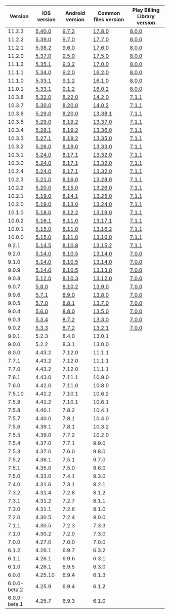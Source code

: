 | Version      | iOS version | Android version | Common files version | Play Billing Library version |
|--------------|-------------|-----------------|----------------------|------------------------------|
| 11.2.3 | [5.40.0](https://github.com/RevenueCat/purchases-ios/releases/tag/5.40.0) | [9.7.2](https://github.com/RevenueCat/purchases-android/releases/tag/9.7.2) | [17.8.0](https://github.com/RevenueCat/purchases-hybrid-common/releases/tag/17.8.0) | [8.0.0](https://developer.android.com/google/play/billing/release-notes) |
| 11.2.2 | [5.39.0](https://github.com/RevenueCat/purchases-ios/releases/tag/5.39.0) | [9.7.0](https://github.com/RevenueCat/purchases-android/releases/tag/9.7.0) | [17.7.0](https://github.com/RevenueCat/purchases-hybrid-common/releases/tag/17.7.0) | [8.0.0](https://developer.android.com/google/play/billing/release-notes) |
| 11.2.1 | [5.38.2](https://github.com/RevenueCat/purchases-ios/releases/tag/5.38.2) | [9.6.0](https://github.com/RevenueCat/purchases-android/releases/tag/9.6.0) | [17.6.0](https://github.com/RevenueCat/purchases-hybrid-common/releases/tag/17.6.0) | [8.0.0](https://developer.android.com/google/play/billing/release-notes) |
| 11.2.0 | [5.37.0](https://github.com/RevenueCat/purchases-ios/releases/tag/5.37.0) | [9.5.0](https://github.com/RevenueCat/purchases-android/releases/tag/9.5.0) | [17.5.0](https://github.com/RevenueCat/purchases-hybrid-common/releases/tag/17.5.0) | [8.0.0](https://developer.android.com/google/play/billing/release-notes) |
| 11.1.2 | [5.35.1](https://github.com/RevenueCat/purchases-ios/releases/tag/5.35.1) | [9.3.2](https://github.com/RevenueCat/purchases-android/releases/tag/9.3.2) | [17.0.0](https://github.com/RevenueCat/purchases-hybrid-common/releases/tag/17.0.0) | [8.0.0](https://developer.android.com/google/play/billing/release-notes) |
| 11.1.1 | [5.34.0](https://github.com/RevenueCat/purchases-ios/releases/tag/5.34.0) | [9.2.0](https://github.com/RevenueCat/purchases-android/releases/tag/9.2.0) | [16.2.0](https://github.com/RevenueCat/purchases-hybrid-common/releases/tag/16.2.0) | [8.0.0](https://developer.android.com/google/play/billing/release-notes) |
| 11.1.0 | [5.33.1](https://github.com/RevenueCat/purchases-ios/releases/tag/5.33.1) | [9.1.2](https://github.com/RevenueCat/purchases-android/releases/tag/9.1.2) | [16.1.0](https://github.com/RevenueCat/purchases-hybrid-common/releases/tag/16.1.0) | [8.0.0](https://developer.android.com/google/play/billing/release-notes) |
| 11.0.1 | [5.33.1](https://github.com/RevenueCat/purchases-ios/releases/tag/5.33.1) | [9.1.2](https://github.com/RevenueCat/purchases-android/releases/tag/9.1.2) | [16.0.2](https://github.com/RevenueCat/purchases-hybrid-common/releases/tag/16.0.2) | [8.0.0](https://developer.android.com/google/play/billing/release-notes) |
| 10.3.8 | [5.32.0](https://github.com/RevenueCat/purchases-ios/releases/tag/5.32.0) | [8.22.0](https://github.com/RevenueCat/purchases-android/releases/tag/8.22.0) | [14.2.0](https://github.com/RevenueCat/purchases-hybrid-common/releases/tag/14.2.0) | [7.1.1](https://developer.android.com/google/play/billing/release-notes) |
| 10.3.7 | [5.30.0](https://github.com/RevenueCat/purchases-ios/releases/tag/5.30.0) | [8.20.0](https://github.com/RevenueCat/purchases-android/releases/tag/8.20.0) | [14.0.2](https://github.com/RevenueCat/purchases-hybrid-common/releases/tag/14.0.2) | [7.1.1](https://developer.android.com/google/play/billing/release-notes) |
| 10.3.6 | [5.29.0](https://github.com/RevenueCat/purchases-ios/releases/tag/5.29.0) | [8.20.0](https://github.com/RevenueCat/purchases-android/releases/tag/8.20.0) | [13.38.1](https://github.com/RevenueCat/purchases-hybrid-common/releases/tag/13.38.1) | [7.1.1](https://developer.android.com/google/play/billing/release-notes) |
| 10.3.5 | [5.29.0](https://github.com/RevenueCat/purchases-ios/releases/tag/5.29.0) | [8.19.2](https://github.com/RevenueCat/purchases-android/releases/tag/8.19.2) | [13.37.0](https://github.com/RevenueCat/purchases-hybrid-common/releases/tag/13.37.0) | [7.1.1](https://developer.android.com/google/play/billing/release-notes) |
| 10.3.4 | [5.28.1](https://github.com/RevenueCat/purchases-ios/releases/tag/5.28.1) | [8.19.2](https://github.com/RevenueCat/purchases-android/releases/tag/8.19.2) | [13.36.0](https://github.com/RevenueCat/purchases-hybrid-common/releases/tag/13.36.0) | [7.1.1](https://developer.android.com/google/play/billing/release-notes) |
| 10.3.3 | [5.27.1](https://github.com/RevenueCat/purchases-ios/releases/tag/5.27.1) | [8.19.2](https://github.com/RevenueCat/purchases-android/releases/tag/8.19.2) | [13.35.0](https://github.com/RevenueCat/purchases-hybrid-common/releases/tag/13.35.0) | [7.1.1](https://developer.android.com/google/play/billing/release-notes) |
| 10.3.2 | [5.26.0](https://github.com/RevenueCat/purchases-ios/releases/tag/5.26.0) | [8.19.0](https://github.com/RevenueCat/purchases-android/releases/tag/8.19.0) | [13.33.0](https://github.com/RevenueCat/purchases-hybrid-common/releases/tag/13.33.0) | [7.1.1](https://developer.android.com/google/play/billing/release-notes) |
| 10.3.1 | [5.24.0](https://github.com/RevenueCat/purchases-ios/releases/tag/5.24.0) | [8.17.1](https://github.com/RevenueCat/purchases-android/releases/tag/8.17.1) | [13.32.0](https://github.com/RevenueCat/purchases-hybrid-common/releases/tag/13.32.0) | [7.1.1](https://developer.android.com/google/play/billing/release-notes) |
| 10.3.0 | [5.24.0](https://github.com/RevenueCat/purchases-ios/releases/tag/5.24.0) | [8.17.1](https://github.com/RevenueCat/purchases-android/releases/tag/8.17.1) | [13.32.0](https://github.com/RevenueCat/purchases-hybrid-common/releases/tag/13.32.0) | [7.1.1](https://developer.android.com/google/play/billing/release-notes) |
| 10.2.4 | [5.24.0](https://github.com/RevenueCat/purchases-ios/releases/tag/5.24.0) | [8.17.1](https://github.com/RevenueCat/purchases-android/releases/tag/8.17.1) | [13.32.0](https://github.com/RevenueCat/purchases-hybrid-common/releases/tag/13.32.0) | [7.1.1](https://developer.android.com/google/play/billing/release-notes) |
| 10.2.3 | [5.21.0](https://github.com/RevenueCat/purchases-ios/releases/tag/5.21.0) | [8.16.0](https://github.com/RevenueCat/purchases-android/releases/tag/8.16.0) | [13.28.0](https://github.com/RevenueCat/purchases-hybrid-common/releases/tag/13.28.0) | [7.1.1](https://developer.android.com/google/play/billing/release-notes) |
| 10.2.2 | [5.20.0](https://github.com/RevenueCat/purchases-ios/releases/tag/5.20.0) | [8.15.0](https://github.com/RevenueCat/purchases-android/releases/tag/8.15.0) | [13.26.0](https://github.com/RevenueCat/purchases-hybrid-common/releases/tag/13.26.0) | [7.1.1](https://developer.android.com/google/play/billing/release-notes) |
| 10.2.1 | [5.19.0](https://github.com/RevenueCat/purchases-ios/releases/tag/5.19.0) | [8.14.1](https://github.com/RevenueCat/purchases-android/releases/tag/8.14.1) | [13.25.0](https://github.com/RevenueCat/purchases-hybrid-common/releases/tag/13.25.0) | [7.1.1](https://developer.android.com/google/play/billing/release-notes) |
| 10.2.0 | [5.19.0](https://github.com/RevenueCat/purchases-ios/releases/tag/5.19.0) | [8.13.0](https://github.com/RevenueCat/purchases-android/releases/tag/8.13.0) | [13.24.0](https://github.com/RevenueCat/purchases-hybrid-common/releases/tag/13.24.0) | [7.1.1](https://developer.android.com/google/play/billing/release-notes) |
| 10.1.0 | [5.18.0](https://github.com/RevenueCat/purchases-ios/releases/tag/5.18.0) | [8.12.2](https://github.com/RevenueCat/purchases-android/releases/tag/8.12.2) | [13.19.0](https://github.com/RevenueCat/purchases-hybrid-common/releases/tag/13.19.0) | [7.1.1](https://developer.android.com/google/play/billing/release-notes) |
| 10.0.2 | [5.16.1](https://github.com/RevenueCat/purchases-ios/releases/tag/5.16.1) | [8.11.0](https://github.com/RevenueCat/purchases-android/releases/tag/8.11.0) | [13.17.1](https://github.com/RevenueCat/purchases-hybrid-common/releases/tag/13.17.1) | [7.1.1](https://developer.android.com/google/play/billing/release-notes) |
| 10.0.1 | [5.15.0](https://github.com/RevenueCat/purchases-ios/releases/tag/5.15.0) | [8.11.0](https://github.com/RevenueCat/purchases-android/releases/tag/8.11.0) | [13.16.2](https://github.com/RevenueCat/purchases-hybrid-common/releases/tag/13.16.2) | [7.1.1](https://developer.android.com/google/play/billing/release-notes) |
| 10.0.0 | [5.15.0](https://github.com/RevenueCat/purchases-ios/releases/tag/5.15.0) | [8.11.0](https://github.com/RevenueCat/purchases-android/releases/tag/8.11.0) | [13.16.0](https://github.com/RevenueCat/purchases-hybrid-common/releases/tag/13.16.0) | [7.1.1](https://developer.android.com/google/play/billing/release-notes) |
| 9.2.1 | [5.14.5](https://github.com/RevenueCat/purchases-ios/releases/tag/5.14.5) | [8.10.8](https://github.com/RevenueCat/purchases-android/releases/tag/8.10.8) | [13.15.2](https://github.com/RevenueCat/purchases-hybrid-common/releases/tag/13.15.2) | [7.1.1](https://developer.android.com/google/play/billing/release-notes) |
| 9.2.0 | [5.14.0](https://github.com/RevenueCat/purchases-ios/releases/tag/5.14.0) | [8.10.5](https://github.com/RevenueCat/purchases-android/releases/tag/8.10.5) | [13.14.0](https://github.com/RevenueCat/purchases-hybrid-common/releases/tag/13.14.0) | [7.0.0](https://developer.android.com/google/play/billing/release-notes) |
| 9.1.0 | [5.14.0](https://github.com/RevenueCat/purchases-ios/releases/tag/5.14.0) | [8.10.5](https://github.com/RevenueCat/purchases-android/releases/tag/8.10.5) | [13.14.0](https://github.com/RevenueCat/purchases-hybrid-common/releases/tag/13.14.0) | [7.0.0](https://developer.android.com/google/play/billing/release-notes) |
| 9.0.9 | [5.14.0](https://github.com/RevenueCat/purchases-ios/releases/tag/5.14.0) | [8.10.5](https://github.com/RevenueCat/purchases-android/releases/tag/8.10.5) | [13.13.0](https://github.com/RevenueCat/purchases-hybrid-common/releases/tag/13.13.0) | [7.0.0](https://developer.android.com/google/play/billing/release-notes) |
| 9.0.8 | [5.12.0](https://github.com/RevenueCat/purchases-ios/releases/tag/5.12.0) | [8.10.3](https://github.com/RevenueCat/purchases-android/releases/tag/8.10.3) | [13.12.0](https://github.com/RevenueCat/purchases-hybrid-common/releases/tag/13.12.0) | [7.0.0](https://developer.android.com/google/play/billing/release-notes) |
| 9.0.7 | [5.8.0](https://github.com/RevenueCat/purchases-ios/releases/tag/5.8.0) | [8.10.2](https://github.com/RevenueCat/purchases-android/releases/tag/8.10.2) | [13.9.0](https://github.com/RevenueCat/purchases-hybrid-common/releases/tag/13.9.0) | [7.0.0](https://developer.android.com/google/play/billing/release-notes) |
| 9.0.6 | [5.7.1](https://github.com/RevenueCat/purchases-ios/releases/tag/5.7.1) | [8.9.0](https://github.com/RevenueCat/purchases-android/releases/tag/8.9.0) | [13.8.0](https://github.com/RevenueCat/purchases-hybrid-common/releases/tag/13.8.0) | [7.0.0](https://developer.android.com/google/play/billing/release-notes) |
| 9.0.5 | [5.7.0](https://github.com/RevenueCat/purchases-ios/releases/tag/5.7.0) | [8.8.1](https://github.com/RevenueCat/purchases-android/releases/tag/8.8.1) | [13.7.0](https://github.com/RevenueCat/purchases-hybrid-common/releases/tag/13.7.0) | [7.0.0](https://developer.android.com/google/play/billing/release-notes) |
| 9.0.4 | [5.6.0](https://github.com/RevenueCat/purchases-ios/releases/tag/5.6.0) | [8.8.0](https://github.com/RevenueCat/purchases-android/releases/tag/8.8.0) | [13.5.0](https://github.com/RevenueCat/purchases-hybrid-common/releases/tag/13.5.0) | [7.0.0](https://developer.android.com/google/play/billing/release-notes) |
| 9.0.3 | [5.3.4](https://github.com/RevenueCat/purchases-ios/releases/tag/5.3.4) | [8.7.2](https://github.com/RevenueCat/purchases-android/releases/tag/8.7.2) | [13.3.0](https://github.com/RevenueCat/purchases-hybrid-common/releases/tag/13.3.0) | [7.0.0](https://developer.android.com/google/play/billing/release-notes) |
| 9.0.2 | [5.3.3](https://github.com/RevenueCat/purchases-ios/releases/tag/5.3.3) | [8.7.2](https://github.com/RevenueCat/purchases-android/releases/tag/8.7.2) | [13.2.1](https://github.com/RevenueCat/purchases-hybrid-common/releases/tag/13.2.1) | [7.0.0](https://developer.android.com/google/play/billing/release-notes) |
| 9.0.1 | 5.2.3 | 8.4.0 | 13.0.1 | |
| 9.0.0 | 5.2.2 | 8.3.1 | 13.0.0 | |
| 8.0.0 | 4.43.2 | 7.12.0 | 11.1.1 | |
| 7.7.1 | 4.43.2 | 7.12.0 | 11.1.1 | |
| 7.7.0 | 4.43.2 | 7.12.0 | 11.1.1 | |
| 7.6.1 | 4.43.0 | 7.11.1 | 10.9.0 | |
| 7.6.0 | 4.42.0 | 7.11.0 | 10.8.0 | |
| 7.5.10 | 4.41.2 | 7.10.1 | 10.6.2 | |
| 7.5.9 | 4.41.2 | 7.10.1 | 10.6.1 | |
| 7.5.8 | 4.40.1 | 7.8.2 | 10.4.1 | |
| 7.5.7 | 4.40.0 | 7.8.1 | 10.4.0 | |
| 7.5.6 | 4.39.1 | 7.8.1 | 10.3.2 | |
| 7.5.5 | 4.39.0 | 7.7.2 | 10.2.0 | |
| 7.5.4        | 4.37.0      | 7.7.1           | 9.9.0                | |
| 7.5.3        | 4.37.0      | 7.6.0           | 9.8.0                | |
| 7.5.2        | 4.36.1      | 7.5.1           | 9.7.0                | |
| 7.5.1        | 4.35.0      | 7.5.0           | 9.6.0                | |
| 7.5.0        | 4.33.0      | 7.4.1           | 9.3.0                | |
| 7.4.0        | 4.31.6      | 7.3.1           | 8.2.1                | |
| 7.3.2        | 4.31.4      | 7.2.8           | 8.1.2                | |
| 7.3.1        | 4.31.2      | 7.2.7           | 8.1.1                | |
| 7.3.0        | 4.31.1      | 7.2.6           | 8.1.0                | |
| 7.2.0        | 4.30.5      | 7.2.4           | 8.0.0                | |
| 7.1.1        | 4.30.5      | 7.2.3           | 7.3.3                | |
| 7.1.0        | 4.30.2      | 7.2.0           | 7.3.0                | |
| 7.0.0        | 4.27.0      | 7.0.0           | 7.0.0                | |
| 6.1.2        | 4.26.1      | 6.9.7           | 6.3.2                | |
| 6.1.1        | 4.26.1      | 6.9.6           | 6.3.1                | |
| 6.1.0        | 4.26.1      | 6.9.5           | 6.3.0                | |
| 6.0.0        | 4.25.10     | 6.9.4           | 6.1.3                | |
| 6.0.0-beta.2 | 4.25.9      | 6.9.4           | 6.1.2                | |
| 6.0.0-beta.1 | 4.25.7      | 6.9.3           | 6.1.0                | |
